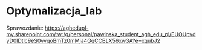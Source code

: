 # Optymalizacja_lab
Sprawozdanie:
https://aghedupl-my.sharepoint.com/:w:/g/personal/pawinska_student_agh_edu_pl/EUOUpvdyD0lDtlc9eS0vvqoBmTz0mMja4GqCCBLX56xw3A?e=xqubJ2
